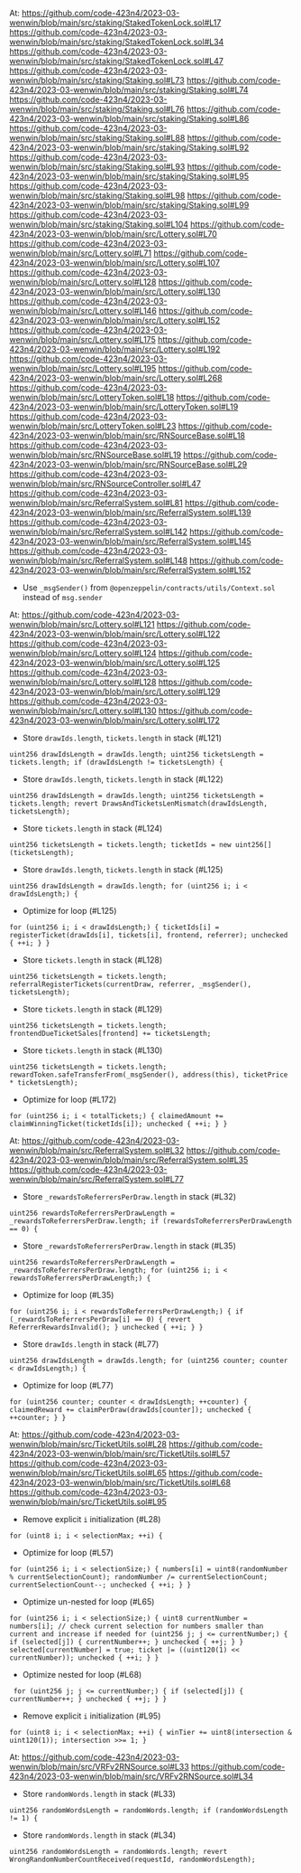 At: https://github.com/code-423n4/2023-03-wenwin/blob/main/src/staking/StakedTokenLock.sol#L17
    https://github.com/code-423n4/2023-03-wenwin/blob/main/src/staking/StakedTokenLock.sol#L34
    https://github.com/code-423n4/2023-03-wenwin/blob/main/src/staking/StakedTokenLock.sol#L47
    https://github.com/code-423n4/2023-03-wenwin/blob/main/src/staking/Staking.sol#L73
    https://github.com/code-423n4/2023-03-wenwin/blob/main/src/staking/Staking.sol#L74
    https://github.com/code-423n4/2023-03-wenwin/blob/main/src/staking/Staking.sol#L76
    https://github.com/code-423n4/2023-03-wenwin/blob/main/src/staking/Staking.sol#L86
    https://github.com/code-423n4/2023-03-wenwin/blob/main/src/staking/Staking.sol#L88
    https://github.com/code-423n4/2023-03-wenwin/blob/main/src/staking/Staking.sol#L92
    https://github.com/code-423n4/2023-03-wenwin/blob/main/src/staking/Staking.sol#L93
    https://github.com/code-423n4/2023-03-wenwin/blob/main/src/staking/Staking.sol#L95
    https://github.com/code-423n4/2023-03-wenwin/blob/main/src/staking/Staking.sol#L98
    https://github.com/code-423n4/2023-03-wenwin/blob/main/src/staking/Staking.sol#L99
    https://github.com/code-423n4/2023-03-wenwin/blob/main/src/staking/Staking.sol#L104
    https://github.com/code-423n4/2023-03-wenwin/blob/main/src/Lottery.sol#L70
    https://github.com/code-423n4/2023-03-wenwin/blob/main/src/Lottery.sol#L71
    https://github.com/code-423n4/2023-03-wenwin/blob/main/src/Lottery.sol#L107
    https://github.com/code-423n4/2023-03-wenwin/blob/main/src/Lottery.sol#L128
    https://github.com/code-423n4/2023-03-wenwin/blob/main/src/Lottery.sol#L130
    https://github.com/code-423n4/2023-03-wenwin/blob/main/src/Lottery.sol#L146
    https://github.com/code-423n4/2023-03-wenwin/blob/main/src/Lottery.sol#L152
    https://github.com/code-423n4/2023-03-wenwin/blob/main/src/Lottery.sol#L175
    https://github.com/code-423n4/2023-03-wenwin/blob/main/src/Lottery.sol#L192
    https://github.com/code-423n4/2023-03-wenwin/blob/main/src/Lottery.sol#L195
    https://github.com/code-423n4/2023-03-wenwin/blob/main/src/Lottery.sol#L268
    https://github.com/code-423n4/2023-03-wenwin/blob/main/src/LotteryToken.sol#L18
    https://github.com/code-423n4/2023-03-wenwin/blob/main/src/LotteryToken.sol#L19
    https://github.com/code-423n4/2023-03-wenwin/blob/main/src/LotteryToken.sol#L23
    https://github.com/code-423n4/2023-03-wenwin/blob/main/src/RNSourceBase.sol#L18
    https://github.com/code-423n4/2023-03-wenwin/blob/main/src/RNSourceBase.sol#L19
    https://github.com/code-423n4/2023-03-wenwin/blob/main/src/RNSourceBase.sol#L29
    https://github.com/code-423n4/2023-03-wenwin/blob/main/src/RNSourceController.sol#L47
    https://github.com/code-423n4/2023-03-wenwin/blob/main/src/ReferralSystem.sol#L81
    https://github.com/code-423n4/2023-03-wenwin/blob/main/src/ReferralSystem.sol#L139
    https://github.com/code-423n4/2023-03-wenwin/blob/main/src/ReferralSystem.sol#L142
    https://github.com/code-423n4/2023-03-wenwin/blob/main/src/ReferralSystem.sol#L145
    https://github.com/code-423n4/2023-03-wenwin/blob/main/src/ReferralSystem.sol#L148
    https://github.com/code-423n4/2023-03-wenwin/blob/main/src/ReferralSystem.sol#L152

- Use `_msgSender()` from `@openzeppelin/contracts/utils/Context.sol` instead of `msg.sender`

At: https://github.com/code-423n4/2023-03-wenwin/blob/main/src/Lottery.sol#L121
    https://github.com/code-423n4/2023-03-wenwin/blob/main/src/Lottery.sol#L122
    https://github.com/code-423n4/2023-03-wenwin/blob/main/src/Lottery.sol#L124
    https://github.com/code-423n4/2023-03-wenwin/blob/main/src/Lottery.sol#L125
    https://github.com/code-423n4/2023-03-wenwin/blob/main/src/Lottery.sol#L128
    https://github.com/code-423n4/2023-03-wenwin/blob/main/src/Lottery.sol#L129
    https://github.com/code-423n4/2023-03-wenwin/blob/main/src/Lottery.sol#L130
    https://github.com/code-423n4/2023-03-wenwin/blob/main/src/Lottery.sol#L172

- Store `drawIds.length`, `tickets.length` in stack (#L121)

`uint256 drawIdsLength = drawIds.length;
 uint256 ticketsLength = tickets.length;
 if (drawIdsLength != ticketsLength) {`

- Store `drawIds.length`, `tickets.length` in stack (#L122)

`uint256 drawIdsLength = drawIds.length;
 uint256 ticketsLength = tickets.length;
 revert DrawsAndTicketsLenMismatch(drawIdsLength, ticketsLength);`

- Store `tickets.length` in stack (#L124)

`uint256 ticketsLength = tickets.length;
 ticketIds = new uint256[](ticketsLength);`

- Store `drawIds.length`, `tickets.length` in stack (#L125)

`uint256 drawIdsLength = drawIds.length;
 for (uint256 i; i < drawIdsLength;) {`

- Optimize for loop (#L125)

`for (uint256 i; i < drawIdsLength;) {
        ticketIds[i] = registerTicket(drawIds[i], tickets[i], frontend, referrer);
        unchecked { ++i; }
     }`

- Store `tickets.length` in stack (#L128)

`uint256 ticketsLength = tickets.length;
 referralRegisterTickets(currentDraw, referrer, _msgSender(), ticketsLength);`

- Store `tickets.length` in stack (#L129)

`uint256 ticketsLength = tickets.length;
 frontendDueTicketSales[frontend] += ticketsLength;`

- Store `tickets.length` in stack (#L130)

`uint256 ticketsLength = tickets.length;
 rewardToken.safeTransferFrom(_msgSender(), address(this), ticketPrice * ticketsLength);`

- Optimize for loop (#L172)

`for (uint256 i; i < totalTickets;) {
        claimedAmount += claimWinningTicket(ticketIds[i]);
        unchecked { ++i; }
     }`

At: https://github.com/code-423n4/2023-03-wenwin/blob/main/src/ReferralSystem.sol#L32
    https://github.com/code-423n4/2023-03-wenwin/blob/main/src/ReferralSystem.sol#L35
    https://github.com/code-423n4/2023-03-wenwin/blob/main/src/ReferralSystem.sol#L77

- Store `_rewardsToReferrersPerDraw.length` in stack (#L32)

`uint256 rewardsToReferrersPerDrawLength = _rewardsToReferrersPerDraw.length;
 if (rewardsToReferrersPerDrawLength == 0) {`

- Store `_rewardsToReferrersPerDraw.length` in stack (#L35)

`uint256 rewardsToReferrersPerDrawLength = _rewardsToReferrersPerDraw.length;
 for (uint256 i; i < rewardsToReferrersPerDrawLength;) {`

- Optimize for loop (#L35)

`for (uint256 i; i < rewardsToReferrersPerDrawLength;) {
        if (_rewardsToReferrersPerDraw[i] == 0) {
            revert ReferrerRewardsInvalid();
        }
        unchecked { ++i; }
     }`

- Store `drawIds.length` in stack (#L77)

`uint256 drawIdsLength = drawIds.length;
 for (uint256 counter; counter < drawIdsLength;) {`

- Optimize for loop (#L77)

`for (uint256 counter; counter < drawIdsLength; ++counter) {
        claimedReward += claimPerDraw(drawIds[counter]);
        unchecked { ++counter; }
     }`

At: https://github.com/code-423n4/2023-03-wenwin/blob/main/src/TicketUtils.sol#L28
    https://github.com/code-423n4/2023-03-wenwin/blob/main/src/TicketUtils.sol#L57
    https://github.com/code-423n4/2023-03-wenwin/blob/main/src/TicketUtils.sol#L65
    https://github.com/code-423n4/2023-03-wenwin/blob/main/src/TicketUtils.sol#L68
    https://github.com/code-423n4/2023-03-wenwin/blob/main/src/TicketUtils.sol#L95

- Remove explicit `i` initialization (#L28)

`for (uint8 i; i < selectionMax; ++i) {`

- Optimize for loop (#L57)

`for (uint256 i; i < selectionSize;) {
        numbers[i] = uint8(randomNumber % currentSelectionCount);
        randomNumber /= currentSelectionCount;
        currentSelectionCount--;
        unchecked { ++i; }
     }`

- Optimize un-nested for loop (#L65)

`for (uint256 i; i < selectionSize;) {
     uint8 currentNumber = numbers[i];
     // check current selection for numbers smaller than current and increase if needed
     for (uint256 j; j <= currentNumber;) {
         if (selected[j]) {
             currentNumber++;
         }
         unchecked { ++j; }
     }
     selected[currentNumber] = true;
     ticket |= ((uint120(1) << currentNumber));
     unchecked { ++i; }
 }`

- Optimize nested for loop (#L68)

` for (uint256 j; j <= currentNumber;) {
      if (selected[j]) {
          currentNumber++;
      }
      unchecked { ++j; }
  }`

- Remove explicit `i` initialization (#L95)

`for (uint8 i; i < selectionMax; ++i) {
         winTier += uint8(intersection & uint120(1));
         intersection >>= 1;
     }`

At: https://github.com/code-423n4/2023-03-wenwin/blob/main/src/VRFv2RNSource.sol#L33
    https://github.com/code-423n4/2023-03-wenwin/blob/main/src/VRFv2RNSource.sol#L34

- Store `randomWords.length` in stack (#L33)

`uint256 randomWordsLength = randomWords.length;
 if (randomWordsLength != 1) {`

- Store `randomWords.length` in stack (#L34)

`uint256 randomWordsLength = randomWords.length;
 revert WrongRandomNumberCountReceived(requestId, randomWordsLength);`
